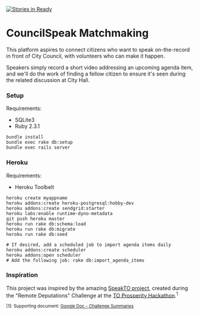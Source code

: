 [![Stories in Ready](https://badge.waffle.io/CivicTechTO/councilspeak-matchmaking.png?label=ready&title=Ready)](https://waffle.io/CivicTechTO/councilspeak-matchmaking)
# CouncilSpeak Matchmaking

This platform aspires to connect citizens who want to speak
on-the-record in front of City Council, with volunteers who can make it
happen.

Speakers simply record a short video addressing an upcoming
agenda item, and we'll do the work of finding a fellow citizen to ensure
it's seen during the related discussion at City Hall.

### Setup

Requirements:

* SQLite3
* Ruby 2.3.1

```
bundle install
bundle exec rake db:setup
bundle exec rails server
```

### Heroku

Requirements:

* Heroku Toolbelt

```
heroku create myappname
heroku addons:create heroku-postgresql:hobby-dev
heroku addons:create sendgrid:starter
heroku labs:enable runtime-dyno-metadata
git push heroku master
heroku run rake db:schema:load
heroku run rake db:migrate
heroku run rake db:seed

# If desired, add a scheduled job to import agenda items daily
heroku addons:create scheduler
heroku addons:open scheduler
# Add the following job: rake db:import_agenda_items
```

### Inspiration

This project was inspired by the amazing [SpeakTO
project](https://github.com/xenyal/tplhack), created during the "Remote
Deputations" Challenge at the [TO Prosperity
Hackathon](http://www.torontopubliclibrary.ca/hackathon/).<sup>1</sup>

<sup>[1]: Supporting document: [Google Doc - Challenge
Summaries](https://docs.google.com/document/d/1o5Q8Od25HvMXVYQqK2pjpl6k8Z1as5fxeovfi37S68w/edit?ts=5798eb82#heading=h.vyblhz62pbr3)</sup>
